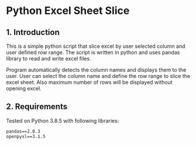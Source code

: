 # Python Excel Sheet Slice

## 1. Introduction

This is a simple python script that slice excel by user selected column and user defined row range. The script is written in python and uses pandas library to read and write excel files.

Program automatically detects the column names and displays them to the user. User can select the column name and define the row range to slice the excel sheet. Also maximum number of rows will be displayed without opening excel.

## 2. Requirements

Tested on Python 3.8.5 with following libraries:

```
pandas==2.0.3
openpyxl==3.1.5
```
